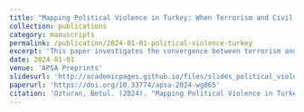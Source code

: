```yaml
--- 
title: "Mapping Political Violence in Turkey: When Terrorism and Civil War Converge"
collection: publications
category: manuscripts
permalink: /publication/2024-01-01-political-violence-turkey
excerpt: 'This paper investigates the convergence between terrorism and civil war in Turkey using merged event datasets and spatial-temporal analysis.'
date: 2024-01-01
venue: 'APSA Preprints'
slidesurl: 'http://academicpages.github.io/files/slides_political_violence_turkey.pdf'
paperurl: 'https://doi.org/10.33774/apsa-2024-wg865'
citation: 'Ozturan, Betul. (2024). "Mapping Political Violence in Turkey: When Terrorism and Civil War Converge." <i>APSA Preprints</i>. https://doi.org/10.33774/apsa-2024-wg865'
---
```


